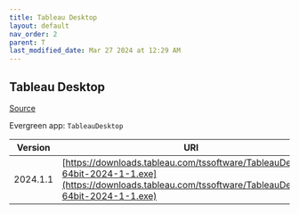 ```yaml
---
title: Tableau Desktop
layout: default
nav_order: 2
parent: T
last_modified_date: Mar 27 2024 at 12:29 AM
---
```


## Tableau Desktop

[Source](https://www.tableau.com/)

Evergreen app: `TableauDesktop`

| Version  | URI                                                                                                                                                      |
| -------- | -------------------------------------------------------------------------------------------------------------------------------------------------------- |
| 2024.1.1 | [https://downloads.tableau.com/tssoftware/TableauDesktop-64bit-2024-1-1.exe](https://downloads.tableau.com/tssoftware/TableauDesktop-64bit-2024-1-1.exe) |
